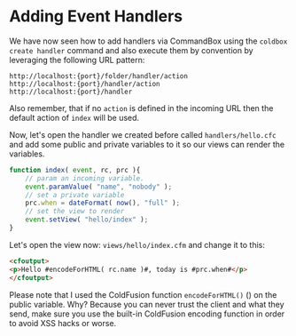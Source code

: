 # Adding Event Handlers

We have now seen how to add handlers via CommandBox using the `coldbox create handler` command and also execute them by convention by leveraging the following URL pattern:

```
http://localhost:{port}/folder/handler/action
http://localhost:{port}/handler/action
http://localhost:{port}/handler
```

Also remember, that if no `action` is defined in the incoming URL then the default action of `index` will be used.  

Now, let's open the handler we created before called `handlers/hello.cfc` and add some public and private variables to it so our views can render the variables.


```js
function index( event, rc, prc ){
    // param an incoming variable.
    event.paramValue( "name", "nobody" );
    // set a private variable
    prc.when = dateFormat( now(), "full" );
    // set the view to render
    event.setView( "hello/index" );
}
```

Let's open the view now: `views/hello/index.cfm` and change it to this:

```html
<cfoutput>
<p>Hello #encodeForHTML( rc.name )#, today is #prc.when#</p>
</cfoutput>
```

Please note that I used the ColdFusion function `encodeForHTML()` () on the public variable.  Why? Because you can never trust the client and what they send, make sure you use the built-in ColdFusion encoding function in order to avoid XSS hacks or worse.

